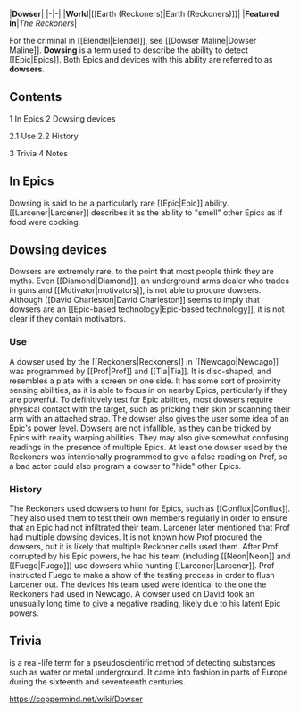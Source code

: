 |**Dowser**|
|-|-|
|**World**|[[Earth (Reckoners)\|Earth (Reckoners)]]|
|**Featured In**|*The Reckoners*|

For the criminal in [[Elendel\|Elendel]], see [[Dowser Maline\|Dowser Maline]].
**Dowsing** is a term used to describe the ability to detect [[Epic\|Epics]]. Both Epics and devices with this ability are referred to as **dowsers**.

## Contents

1 In Epics
2 Dowsing devices

2.1 Use
2.2 History


3 Trivia
4 Notes


## In Epics
Dowsing is said to be a particularly rare [[Epic\|Epic]] ability. [[Larcener\|Larcener]] describes it as the ability to "smell" other Epics as if food were cooking.

## Dowsing devices
Dowsers are extremely rare, to the point that most people think they are myths. Even [[Diamond\|Diamond]], an underground arms dealer who trades in guns and [[Motivator\|motivators]], is not able to procure dowsers. Although [[David Charleston\|David Charleston]] seems to imply that dowsers are an [[Epic-based technology\|Epic-based technology]], it is not clear if they contain motivators.

### Use
A dowser used by the [[Reckoners\|Reckoners]] in [[Newcago\|Newcago]] was programmed by [[Prof\|Prof]] and [[Tia\|Tia]]. It is disc-shaped, and resembles a plate with a screen on one side. It has some sort of proximity sensing abilities, as it is able to focus in on nearby Epics, particularly if they are powerful. To definitively test for Epic abilities, most dowsers require physical contact with the target, such as pricking their skin or scanning their arm with an attached strap. The dowser also gives the user some idea of an Epic's power level.
Dowsers are not infallible, as they can be tricked by Epics with reality warping abilities. They may also give somewhat confusing readings in the presence of multiple Epics. At least one dowser used by the Reckoners was intentionally programmed to give a false reading on Prof, so a bad actor could also program a dowser to "hide" other Epics.

### History
The Reckoners used dowsers to hunt for Epics, such as [[Conflux\|Conflux]]. They also used them to test their own members regularly in order to ensure that an Epic had not infiltrated their team. Larcener later mentioned that Prof had multiple dowsing devices. It is not known how Prof procured the dowsers, but it is likely that multiple Reckoner cells used them.
After Prof corrupted by his Epic powers, he had his team (including [[Neon\|Neon]] and [[Fuego\|Fuego]]) use dowsers while hunting [[Larcener\|Larcener]]. Prof instructed Fuego to make a show of the testing process in order to flush Larcener out. The devices his team used were identical to the one the Reckoners had used in Newcago. A dowser used on David took an unusually long time to give a negative reading, likely due to his latent Epic powers.

## Trivia
 is a real-life term for a pseudoscientific method of detecting substances such as water or metal underground. It came into fashion in parts of Europe during the sixteenth and seventeenth centuries.


https://coppermind.net/wiki/Dowser